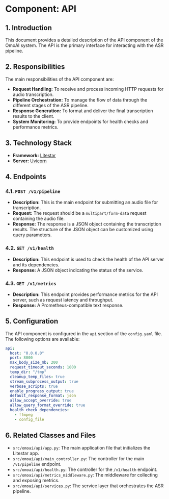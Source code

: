 # Component: API

## 1. Introduction

This document provides a detailed description of the API component of the OmoAI system. The API is the primary interface for interacting with the ASR pipeline.

## 2. Responsibilities

The main responsibilities of the API component are:

*   **Request Handling:** To receive and process incoming HTTP requests for audio transcription.
*   **Pipeline Orchestration:** To manage the flow of data through the different stages of the ASR pipeline.
*   **Response Generation:** To format and deliver the final transcription results to the client.
*   **System Monitoring:** To provide endpoints for health checks and performance metrics.

## 3. Technology Stack

*   **Framework:** [Litestar](https://litestar.dev/)
*   **Server:** [Uvicorn](https://www.uvicorn.org/)

## 4. Endpoints

### 4.1. `POST /v1/pipeline`

*   **Description:** This is the main endpoint for submitting an audio file for transcription.
*   **Request:** The request should be a `multipart/form-data` request containing the audio file.
*   **Response:** The response is a JSON object containing the transcription results. The structure of the JSON object can be customized using query parameters.

### 4.2. `GET /v1/health`

*   **Description:** This endpoint is used to check the health of the API server and its dependencies.
*   **Response:** A JSON object indicating the status of the service.

### 4.3. `GET /v1/metrics`

*   **Description:** This endpoint provides performance metrics for the API server, such as request latency and throughput.
*   **Response:** A Prometheus-compatible text response.

## 5. Configuration

The API component is configured in the `api` section of the `config.yaml` file. The following options are available:

```yaml
api:
  host: "0.0.0.0"
  port: 8000
  max_body_size_mb: 200
  request_timeout_seconds: 1800
  temp_dir: "/tmp"
  cleanup_temp_files: true
  stream_subprocess_output: true
  verbose_scripts: true
  enable_progress_output: true
  default_response_format: json
  allow_accept_override: true
  allow_query_format_override: true
  health_check_dependencies:
    - ffmpeg
    - config_file
```

## 6. Related Classes and Files

*   `src/omoai/api/app.py`: The main application file that initializes the Litestar app.
*   `src/omoai/api/main_controller.py`: The controller for the main `/v1/pipeline` endpoint.
*   `src/omoai/api/health.py`: The controller for the `/v1/health` endpoint.
*   `src/omoai/api/metrics_middleware.py`: The middleware for collecting and exposing metrics.
*   `src/omoai/api/services.py`: The service layer that orchestrates the ASR pipeline.
